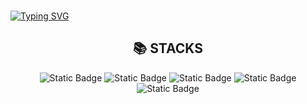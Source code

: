 
<br/>

[![Typing SVG](https://readme-typing-svg.demolab.com?font=Playfair+Display&weight=500&size=40&duration=2000&pause=1000&color=00FF41&center=true&multiline=true&random=false&width=1012&height=130&lines=Welcome!;This+is+a+BonJae's+repository%F0%9F%91%BB)](https://git.io/typing-svg)


<div align=center>
  <h2 color=#00FF41>📚 STACKS</h2>
</div>
<div align=center>
  <img alt="Static Badge" src="https://img.shields.io/badge/React-0D0208?style=flat-square&logo=react">
  <img alt="Static Badge" src="https://img.shields.io/badge/typescript-0D0208?style=flat-square&logo=typescript&logoColor=%233178C6">
  <img alt="Static Badge" src="https://img.shields.io/badge/html5-0D0208?style=flat-square&logo=html5">
  <img alt="Static Badge" src="https://img.shields.io/badge/CSS3-0D0208?style=flat-square&logo=CSS3&logoColor=%231572B6">
  <img alt="Static Badge" src="https://img.shields.io/badge/Javascript-0D0208?style=flat-square&logo=javascript">
</div>


